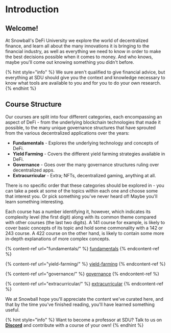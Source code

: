 # Introduction

## Welcome!

At Snowball's DeFi University we explore the world of decentralized finance, and learn all about the many innovations it is bringing to the financial industry, as well as everything we need to know in order to make the best decisions possible when it comes to money. And who knows, maybe you'll come out knowing something you didn't before.

{% hint style="info" %}
We sure aren't qualified to give financial advice, but everything at SDU should give you the context and knowledge necessary to know what tools are available to you and for you to do your own research.
{% endhint %}

## Course Structure

Our courses are split into four different categories, each encompassing an aspect of DeFi - from the underlying blockchain technologies that made it possible, to the many unique governance structures that have sprouted from the various decentralized applications over the years:

* **Fundamentals** - Explores the underlying technology and concepts of DeFi.
* **Yield Farming** - Covers the different yield farming strategies available in DeFi.
* **Governance** - Goes over the many governance structures ruling over decentralized apps.
* **Extracurricular** - Extra; NFTs, decentralized gaming, anything at all.

There is no specific order that these categories should be explored in - you can take a peek at some of the topics within each one and choose some that interest you. Or pick something you've never heard of! Maybe you'll learn something interesting.

Each course has a number identifying it, however, which indicates its complexity level (the first digit) along with its common theme compared with other courses (the last two digits). A 141 course for example, is likely to cover basic concepts of its topic and hold some commonality with a 142 or 243 course. A 422 course on the other hand, is likely to contain some more in-depth explanations of more complex concepts.

{% content-ref url="fundamentals/" %}
[fundamentals](fundamentals/)
{% endcontent-ref %}

{% content-ref url="yield-farming/" %}
[yield-farming](yield-farming/)
{% endcontent-ref %}

{% content-ref url="governance/" %}
[governance](governance/)
{% endcontent-ref %}

{% content-ref url="extracurricular/" %}
[extracurricular](extracurricular/)
{% endcontent-ref %}

We at Snowball hope you'll appreciate the content we've curated here, and that by the time you've finished reading, you'll have learned something useful.

{% hint style="info" %}
Want to become a professor at SDU? Talk to us on [**Discord**](https://discord.gg/BPnBYDSqcb) and contribute with a course of your own!
{% endhint %}
